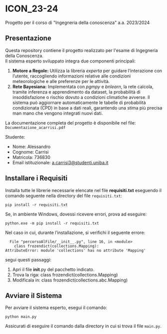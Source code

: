 # ICON_23-24
Progetto per il corso di "Ingegneria della conoscenza" a.a. 2023/2024

## Presentazione

Questa repository contiene il progetto realizzato per l'esame di Ingegneria della Conoscenza.  
Il sistema esperto sviluppato integra due componenti principali:

1. **Motore a Regole:** Utilizza la libreria *experta* per guidare l’interazione con l’utente, raccogliendo informazioni relative alle condizioni meteorologiche e alle preferenze per le attività.
2. **Rete Bayesiana:** Implementata con *pgmpy* e *bnlearn*, la rete calcola, tramite inferenza e apprendimento da dataset, la probabilità di insoddisfazione o rischio dovuto a condizioni climatiche avverse. Il sistema può aggiornare automaticamente le tabelle di probabilità condizionata (CPD) in base a dati reali, garantendo una stima più precisa man mano che vengono integrati nuovi dati.

La documentazione completa del progetto è disponibile nel file:  
```Documentazione_acarrisi.pdf```

Studente:

* Nome: Alessandro
* Cognome: Carrisi
* Matricola: 736830
* Email istituzionale: a.carrisi3@studenti.uniba.it

## Installare i Requisiti

Installa tutte le librerie necessarie elencate nel file **requisiti.txt** eseguendo il comando seguente nella directory del file ```requisiti.txt```:

```pip install -r requisiti.txt```

Se, in ambiente Windows, dovessi ricevere errori, prova ad eseguire:

```python.exe -m pip install -r requisiti.txt```

Nel caso in cui, durante l’installazione, si verifichi il seguente errore:
```
  File "percorsoAlFile/__init__.py", line 16, in <module>
    class frozendict(collections.Mapping):
AttributeError: module 'collections' has no attribute 'Mapping'
```

segui questi passaggi:
1. Apri il file __init__.py del pacchetto indicato.
2. Trova la riga: class frozendict(collections.Mapping)
3. Modificala in: class frozendict(collections.abc.Mapping)

## Avviare il Sistema
Per avviare il sistema esperto, esegui il comando:

```python main.py```

Assicurati di eseguire il comando dalla directory in cui si trova il file ```main.py```.


